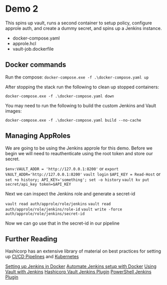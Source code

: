 # Demo 2

This spins up vault, runs a second container to setup policy, configure approle auth, and create a dummy secret, and spins up a Jenkins instance.

- docker-compose.yaml
- approle.hcl
- vault-job.dockerfile

## Docker commands

Run the compose:
`docker-compose.exe -f .\docker-compose.yaml up`

After stopping the stack run the following to clean up stopped containers:

`docker-compose.exe -f .\docker-compose.yaml down`

You may need to run the following to build the custom Jenkins and Vault images:

`docker-compose.exe -f .\docker-compose.yaml build --no-cache`

## Managing AppRoles

We are going to be using the Jenkins approle for this demo. Before we begin we will need to reauthenticate using the root token and store our secret.

`$env:VAULT_ADDR = 'http://127.0.0.1:8200'` or `export VAULT_ADDR='http://127.0.0.1:8200'`
`vault login`
`$API_KEY = Read-Host` or `set +o history; API_KEY='something'; set -o history`
`vault kv put secret/api_key token=$API_KEY`

Next we can inspect the Jenkins role and generate a secret-id

`vault read auth/approle/role/jenkins`
`vault read auth/approle/role/jenkins/role-id`
`vault write -force auth/approle/role/jenkins/secret-id`

Now we can go use that in the secret-id in our pipeline

## Further Reading

Hashicorp has an extensive library of material on best practices for setting up [CI/CD Pipelines](https://learn.hashicorp.com/tutorials/vault/approle-best-practices) and [Kubernetes](https://learn.hashicorp.com/tutorials/vault/agent-kubernetes?in=vault/auth-methods)

[Setting up Jenkins in Docker](https://dev.to/andresfmoya/install-jenkins-using-docker-compose-4cab)
[Automate Jenkins setup with Docker](https://www.digitalocean.com/community/tutorials/how-to-automate-jenkins-setup-with-docker-and-jenkins-configuration-as-code)
[Using Vault with Jenkins](https://austincloud.guru/2020/03/12/using-vault-with-jenkins/)
[Hashicorp Vault Jenkins Plugin](https://plugins.jenkins.io/hashicorp-vault-plugin/)
[PowerShell Jenkins Plugin](https://plugins.jenkins.io/powershell/)